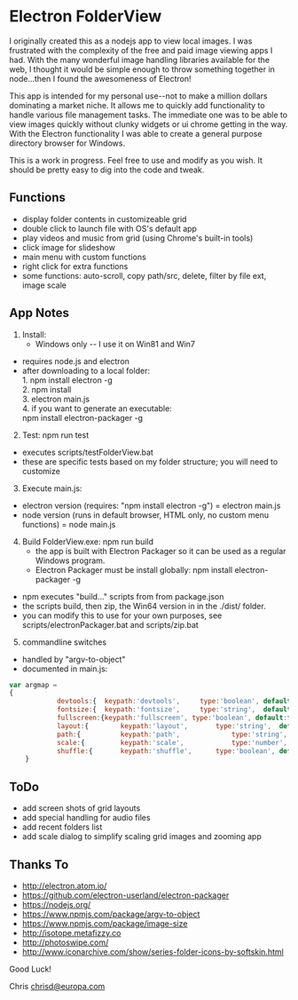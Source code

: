 # Electron FolderView

I originally created this as a nodejs app to view local images.  I was frustrated with the complexity of the free and paid image viewing apps I had.  With the many wonderful image handling libraries available for the web, I thought it would be simple enough to throw something together in node...then I found the awesomeness of Electron!

This app is intended for my personal use--not to make a million dollars dominating a market niche.  It allows me to quickly add functionality to handle various file management tasks.  The immediate one was to be able to view images quickly without clunky widgets or ui chrome getting in the way.  With the Electron functionality I was able to create a general purpose directory browser for Windows.

This is a work in progress.  Feel free to use and modify as you wish.  It should be pretty easy to dig into the code and tweak.


## Functions
- display folder contents in customizeable grid
- double click to launch file with OS's default app
- play videos and music from grid (using Chrome's built-in tools)
- click image for slideshow
- main menu with custom functions
- right click for extra functions
- some functions: auto-scroll, copy path/src, delete, filter by file ext, image scale


## App Notes
1. Install:
	* Windows only -- I use it on Win81 and Win7
  * requires node.js and electron
  * after downloading to a local folder:  
			1. npm install electron -g  
			2. npm install  
			3. electron main.js  
			4. if you want to generate an executable:  
				npm install electron-packager -g

2. Test: npm run test
  * executes scripts/testFolderView.bat
  * these are specific tests based on my folder structure; you will need to customize

3. Execute main.js:
  * electron version (requires: "npm install electron -g") = electron main.js
  * node version (runs in default browser, HTML only, no custom menu functions) = node main.js

4. Build FolderView.exe: npm run build
	* the app is built with Electron Packager so it can be used as a regular Windows program.
	* Electron Packager must be install globally:  npm install electron-packager -g
  * npm executes "build..." scripts from from package.json
  * the scripts build, then zip, the Win64 version in in the ./dist/ folder.
  * you can modify this to use for your own purposes, see scripts/electronPackager.bat and scripts/zip.bat

5. commandline switches
  * handled by "argv-to-object"
  * documented in main.js:
```Javascript
var argmap =
{
			devtools:{	keypath:'devtools', 	type:'boolean', default:false },
			fontsize:{	keypath:'fontsize', 	type:'string',  default:'12px',	notes:'set the default font size for the item captions.' },
			fullscreen:{keypath:'fullscreen', type:'boolean', default:false },
			layout:{		keypath:'layout', 		type:'string',	default:'wall',	range:['cols','rows','vert','wall'], notes:'isotope translations: cols=masonry, width=300px; rows=fitRows, height=300px; vert=vertical, width=300px; wall=packery, width dependent on image size.'},
			path:{			keypath:'path', 			type:'string',	default:'',		notes:'no trailing backslash allowed (for argv-to-object).' },
			scale:{			keypath:'scale',			type:'number',  default:1,		range:{greaterThan:0}, notes:"scale size of grid items." },
			shuffle:{		keypath:'shuffle',		type:'boolean',	default:false, notes:'randomize display of items.'}
	}
```

## ToDo
- add screen shots of grid layouts
- add special handling for audio files
- add recent folders list
- add scale dialog to simplify scaling grid images and zooming app


## Thanks To
- http://electron.atom.io/
- https://github.com/electron-userland/electron-packager
- https://nodejs.org/
- https://www.npmjs.com/package/argv-to-object
- https://www.npmjs.com/package/image-size
- http://isotope.metafizzy.co
- http://photoswipe.com/
- http://www.iconarchive.com/show/series-folder-icons-by-softskin.html

Good Luck!

Chris
chrisd@europa.com
